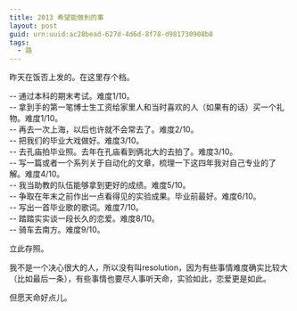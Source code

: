 ```yaml
---
title: 2013 希望能做到的事
layout: post
guid: urn:uuid:ac28bead-627d-4d6d-8f78-d981730908b8
tags:
  - 路
---
```


昨天在饭否上发的。在这里存个档。

-- 通过本科的期末考试。难度1/10。  
-- 拿到手的第一笔博士生工资给家里人和当时喜欢的人（如果有的话）买一个礼物。难度1/10。  
-- 再去一次上海，以后也许就不会常去了。难度2/10。  
-- 把我们的毕业大戏做好。难度3/10。  
-- 去孔庙拍毕业照。去年在孔庙看到俩北大的去拍了。难度3/10。  
-- 写一篇或者一个系列关于自动化的文章，梳理一下这四年我对自己专业的了解。难度4/10。  
-- 我当助教的队伍能够拿到更好的成绩。难度5/10。  
-- 争取在年末之前作出一点看得见的实验成果。毕业前最好。难度6/10。  
-- 写出一首毕业歌的歌词。难度7/10。  
-- 踏踏实实谈一段长久的恋爱。难度8/10。  
-- 骑车去南方。难度9/10。

立此存照。

我不是一个决心很大的人，所以没有叫resolution，因为有些事情难度确实比较大（比如最后一条），有些事情也要尽人事听天命，实验如此，恋爱更是如此。

但愿天命好点儿。